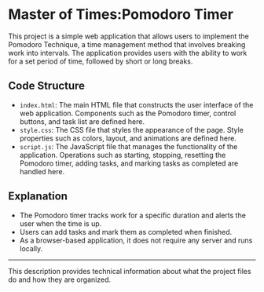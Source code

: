 # Master of Times:Pomodoro Timer

This project is a simple web application that allows users to implement the Pomodoro Technique, a time management method that involves breaking work into intervals. The application provides users with the ability to work for a set period of time, followed by short or long breaks.

## Code Structure

- `index.html`: The main HTML file that constructs the user interface of the web application. Components such as the Pomodoro timer, control buttons, and task list are defined here.
- `style.css`: The CSS file that styles the appearance of the page. Style properties such as colors, layout, and animations are defined here.
- `script.js`: The JavaScript file that manages the functionality of the application. Operations such as starting, stopping, resetting the Pomodoro timer, adding tasks, and marking tasks as completed are handled here.

## Explanation

- The Pomodoro timer tracks work for a specific duration and alerts the user when the time is up.
- Users can add tasks and mark them as completed when finished.
- As a browser-based application, it does not require any server and runs locally.

---

This description provides technical information about what the project files do and how they are organized.

